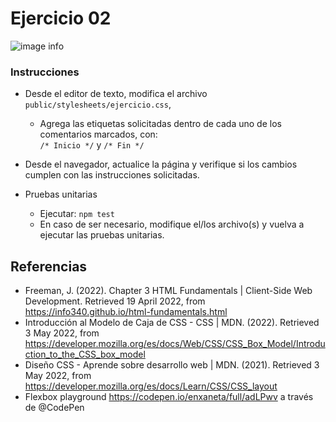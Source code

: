 # Ejercicio 02

![image info](images/ejercicio02.png)

### Instrucciones

* Desde el editor de texto, modifica el archivo `public/stylesheets/ejercicio.css`, 
	+ Agrega las etiquetas solicitadas dentro de cada uno de los comentarios marcados, con:  
	`/* Inicio */` y `/* Fin */`
* Desde el navegador, actualice la página y verifique si los cambios cumplen con las instrucciones solicitadas.
* Pruebas unitarias

	+ Ejecutar: `npm test`
	+ En caso de ser necesario, modifique el/los archivo(s) y vuelva a ejecutar las pruebas unitarias.

## Referencias 

* Freeman, J. (2022). Chapter 3 HTML Fundamentals | Client-Side Web Development. Retrieved 19 April 2022, from https://info340.github.io/html-fundamentals.html
* Introducción al Modelo de Caja de CSS - CSS | MDN. (2022). Retrieved 3 May 2022, from https://developer.mozilla.org/es/docs/Web/CSS/CSS_Box_Model/Introduction_to_the_CSS_box_model
* Diseño CSS - Aprende sobre desarrollo web | MDN. (2021). Retrieved 3 May 2022, from https://developer.mozilla.org/es/docs/Learn/CSS/CSS_layout
* Flexbox playground https://codepen.io/enxaneta/full/adLPwv a través de @CodePen 